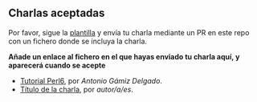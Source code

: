 ## Charlas aceptadas

Por favor, sigue la
[plantilla](plantilla.md) y envía tu charla mediante un PR en este
repo con un fichero donde se incluya la charla.

**Añade un enlace al fichero en el que hayas enviado tu charla aquí, y
aparecerá cuando se acepte**

* [Tutorial Perl6](tutorial-perl6.md), por *Antonio Gámiz Delgado*.
* [Título de la charla](plantilla.md), por *autor/a/es*.